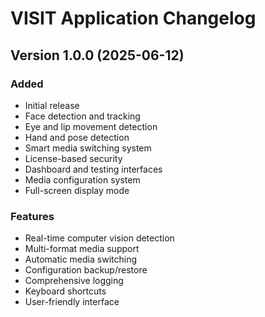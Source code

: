 # VISIT Application Changelog

## Version 1.0.0 (2025-06-12)
### Added
- Initial release
- Face detection and tracking
- Eye and lip movement detection
- Hand and pose detection
- Smart media switching system
- License-based security
- Dashboard and testing interfaces
- Media configuration system
- Full-screen display mode

### Features
- Real-time computer vision detection
- Multi-format media support
- Automatic media switching
- Configuration backup/restore
- Comprehensive logging
- Keyboard shortcuts
- User-friendly interface
